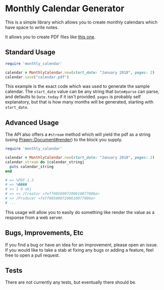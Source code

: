# Monthly Calendar Generator

This is a simple library which allows you to create monthly calendars which have
space to write notes.

It allows you to create PDF files like [this one](samples/calendar.pdf).

## Standard Usage

```ruby
require 'monthly_calendar'

calendar = MonthlyCalendar.new(start_date: "January 2018", pages: 2)
calendar.save("calendar.pdf")
```

This example is the exact code which was used to generate the sample calendar. The `start_date` value can be any string that `Date#parse` can parse, and defaults to `Date.today` if it isn't provided. `pages` is probably self explanatory, but that is how many months will be generated, starting with `start_date`.

## Advanced Usage

The API also offers a `#stream` method which will yield the pdf as a string (using [Prawn::Document#render](http://prawnpdf.org/docs/0.11.1/Prawn/Document.html#method-i-render)) to the block you supply.

```ruby
require 'monthly_calendar'

calendar = MonthlyCalendar.new(start_date: "January 2018", pages: 2)
calendar.stream do |calendar_string|
  puts calendar_string
end

# => %PDF-1.3
# => %����
# => 1 0 obj
# => << /Creator <feff0050007200610077006e>
# => /Producer <feff0050007200610077006e>
# ... 
```

This usage will allow you to easily do something like render the value as a response from a web server.

## Bugs, Improvements, Etc

If you find a bug or have an idea for an improvement, please open an issue. If you would like to take a stab at fixing any bugs or adding a feature, feel free to open a pull request.

## Tests

There are not currently any tests, but eventually there should be.
